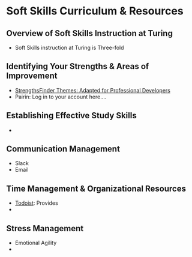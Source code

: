 # Soft Skills Curriculum & Resources

## Overview of Soft Skills Instruction at Turing
* Soft Skills instruction at Turing is Three-fold


## Identifying Your Strengths & Areas of Improvement
* [StrengthsFinder Themes: Adapted for Professional Developers](https://docs.google.com/document/d/1D4AE3y8yVXx5PI7wtPcbdTEz-IbXl6CJm_EZAwkTHew/edit?usp=sharing)
* Pairin: Log in to your account here....

## Establishing Effective Study Skills
*

## Communication Management
* Slack
* Email

## Time Management & Organizational Resources
* [Todoist](https://todoist.com): Provides 
* 

## Stress Management
* Emotional Agility
* 


